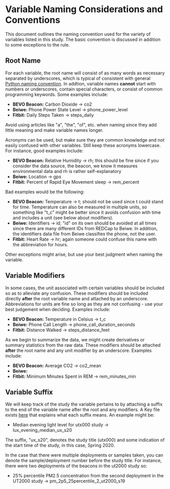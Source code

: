 # Variable Naming Considerations and Conventions
This document outlines the naming convention used for the variety of variables listed in this study. The basic convention is discussed in addition to some exceptions to the rule.

## Root Name
For each variable, the root name will consist of as many words as necessary separated by underscores, which is typical of consistent with general [Python naming convention](https://www.crained.com/1316/best-practices-for-naming-variables-in-python/). In addtion, variable names **cannot** start with numbers or underscores, contain special characters, or consist of common programming keywords. Some examples include: 

- **BEVO Beacon:** Carbon Dioxide -> co2
- **Beiwe:** Phone Power State Level -> phone_power_level
- **Fitbit:** Daily Steps Taken -> steps_daily

Avoid using articles like "a", "the", "of", etc. when naming since they add little meaning and make variable names longer.

Acronyms can be used, but make sure they are common knowledge and not easily confused with other variables. Still keep these acronyms lowercase. For instance, good examples include:

- **BEVO Beacon:** Relative Humidity -> rh; this should be fine since if you consider the data source, the beacon, we know it measures environmental data and rh is rather self-explanatory
- **Beiwe:** Location -> gps
- **Fitbit:** Percent of Rapid Eye Movement sleep -> rem_percent

Bad examples would be the following:

- **BEVO Beacon:** Temperature -> t; should not be used since t could stand for time. Temperature can also be measured in multiple units, so something like "t_c" might be better since it avoids confusion with time and includes a unit (see below about modifiers). 
- **Beiwe:** Identifiers -> id; "id" on its own should be avoided at all times since there are many different IDs from REDCap to Beiwe. In addition, the identifiers data file from Beiwe classifies the phone, not the user. 
- **Fitbit:** Heart Rate -> hr; again someone could confuse this name with the abbreviation for hours. 

Other exceptions might arise, but use your best judgment when naming the variable.

## Variable Modifiers
In some cases, the unit associated with certain variables should be included so as to alleviate any confusion. These modifiers should be included directly **after** the root variable name and attached by an underscore. Abbreviations for units are fine so long as they are not confusing - use your best judgement when deciding. Examples include:

- **BEVO Beacon:** Temperature in Celsius -> t_c
- **Beiwe:** Phone Call Length -> phone_call_duration_seconds
- **Fitbit:** Distance Walked -> steps_distance_feet

As we begin to summarize the data, we might create derivatives or summary statistics from the raw data. These modifiers should be attached **after** the root name and any unit modifier by an underscore. Examples include:

- **BEVO Beacon:** Average CO2 -> co2_mean
- **Beiwe:** 
- **Fitbit:** Minimum Minutes Spent in REM -> rem_minutes_min

## Variable Suffix
We will keep track of the study the variable pertains to by attaching a suffix to the end of the variable name after the root and any modifiers. A Key file exists [here]() that explains what each suffix means. An example might be:

- Median evening light level for utx000 study -> lux_evening_median_ux_s20

The suffix, "ux_s20", denotes the study title (utx000) and some indication of the start time of the study, in this case, Spring 2020. 

In the case that there were multiple deployments or samples taken, you can denote the sample/deployment number before the study title. For instance, there were two deployments of the beacons in the ut2000 study so:

- 25% percentile PM2.5 concentration from the second deployment in the UT2000 study -> pm_2p5_25percentile_2_ut2000_s19
